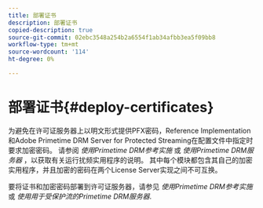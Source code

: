 ```yaml
---
title: 部署证书
description: 部署证书
copied-description: true
source-git-commit: 02ebc3548a254b2a6554f1ab34afbb3ea5f09bb8
workflow-type: tm+mt
source-wordcount: '114'
ht-degree: 0%

---
```


# 部署证书{#deploy-certificates}

为避免在许可证服务器上以明文形式提供PFX密码，Reference Implementation和Adobe Primetime DRM Server for Protected Streaming在配置文件中指定时要求加密密码。 请参阅 *使用Primetime DRM参考实施* 或 *使用Primetime DRM服务器* ，以获取有关运行扰频实用程序的说明。 其中每个模块都包含其自己的加密实用程序，并且加密的密码在两个License Server实现之间不可互换。

要将证书和加密密码部署到许可证服务器，请参见 *使用Primetime DRM参考实施* 或 *使用用于受保护流的Primetime DRM服务器*.
